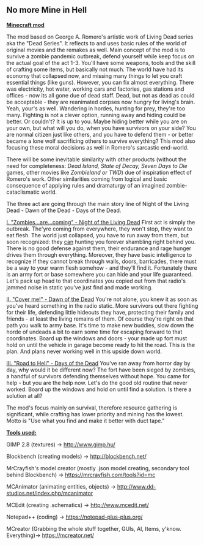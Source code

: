 ## No more Mine in Hell
<b><u>Minecraft mod</u></b>

The mod based on George A. Romero's artistic work of Living Dead series aka the "Dead Series".
It reflects to and uses basic rules of the world of original movies and the remakes as well. Main concept of the mod is to survive a zombie pandemic outbreak, defend yourself while keep focus on the actual goal of the act 1-3. You'll have some weapons, tools and the skill of crafting some items, but basically not much. The world have had its economy that collapsed now, and missing many things to let you craft essential things (like guns). However, you can fix almost everything.
There was electricity, hot water, working cars and factories, gas stations and offices - now its all gone due of dead staff.
Dead, but not as dead as could be acceptable - they are reanimated corpses now hungry for living's brain. Yeah, your's as well.
Wandering in hordes, hunting for prey, they're too many. Fighting is not a clever option, running away and hiding could be better. Or couldn't?
It is up to you. Maybe hiding better while you are on your own, but what will you do, when you have survivors on your side? You are normal citizen just like others, and you have to defend them - or better became a lone wolf sacrificing others to survive everything? This mod also focusing these moral decisions as well in Romero's sarcastic end-world.

There will be some inevitable similarity with other products (without the need for completeness: <i>Dead Island, State of Decay, Seven Days to Die</i> games, other movies like <i>Zombieland or TWD</i>) due of inspiration effect of Romero's work. Other similarities coming from logical and basic consequence of applying rules and dramaturgy of an imagined zombie-cataclismatic world.
 
The three act are going through the main story line of Night of the Living Dead - Dawn of the Dead - Days of the Dead.

<u>I. "Zombies...are...coming" - Night of the Living Dead</u>
First act is simply the outbreak. The'yre coming from everywhere, they won't stop, they want to eat flesh. The world just collapsed, you have to run away from them, but soon recognized: they <u>can</u> hunting you forever shambling right behind you.
There is no good defense against them, their endurance and rage hunger drives them through everything. Moreover, they have basic intelligence to recognize if they cannot break through walls, doors, barricades, there must be a way to your warm flesh somehow - and they'll find it. Fortunately there is an army fort or base somewhere you can hide and your life guaranteed. Let's pack up head to that coordinates you copied out from that radio's jammed noise in static you've just find and made working.

<u>II. "Cover me!" - Dawn of the Dead</u>
You're not alone, you knew it as soon as you've heard something in the radio static. More survivors out there fighting for their life, defending little hideouts they have, protecting their family and friends - at least the living remains of them. Of course they're right on that path you walk to army base. It's time to make new buddies, slow down the horde of undeads a bit to earn some time for escaping forward to that coordinates. Board up the windows and doors - your made up fort must hold on until the vehicle in garage become ready to hit the road. This is the plan. And plans never working well in this upside down world.

<u>III. "Road to Hell" - Days of the Dead</u>
You've ran away from horror day by day, why would it be different now? The fort have been sieged by zombies, a handful of survivors defending themselves without hope. You came for help - but you are the help now. Let's do the good old routine that never worked. Board up the windows and hold on until find a solution. Is there a solution at all?


The mod's focus mainly on survival, therefore resource gathering is significant, while crafting has lower priority and mining has the lowest. Motto is "Use what you find and make it better with duct tape."


<b><u>Tools used:</u></b>

GIMP 2.8 (textures) -> http://www.gimp.hu/

Blockbench (creating models) -> http://blockbench.net/

MrCrayfish's model creator (mostly .json model creating, secondary tool behind Blockbench) -> https://mrcrayfish.com/tools?id=mc

MCAnimator (animating entities, objects) -> http://www.dd-studios.net/index.php/mcanimator

MCEdit (creating .schematics) -> http://www.mcedit.net/

Notepad++ (coding) -> https://notepad-plus-plus.org/


MCreator (Grabbing the whole stuff together, GUIs, AI, Items, y'know. Everything)-> https://mcreator.net/

